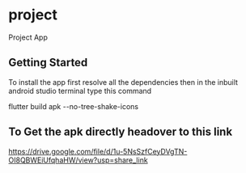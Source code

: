 # project

Project App

## Getting Started

To install the app first resolve all the dependencies then in the inbuilt android studio terminal type this command

flutter build apk --no-tree-shake-icons


## To Get the apk directly headover to this link
https://drive.google.com/file/d/1u-5NsSzfCeyDVgTN-OI8QBWEiUfqhaHW/view?usp=share_link
